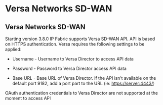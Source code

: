 # Versa Networks SD-WAN

## Versa Networks SD-WAN

Starting version 3.8.0 IP Fabric supports Versa SD-WAN API. API is based
on HTTPS authentication. Versa requires the following settings to be
applied:

-   Username - Username to Versa Director to access API data

-   Password - Password to Versa Director access API data

-   Base URL - Base URL of Versa Director. If the API isn't available on
    the default port 9182, add a port part to the URL (ie:
    <https://server:4443/>)

<div>

<div>

OAuth authentication credentials to Versa Director are not supported at
the moment to access API  

</div>

</div>
